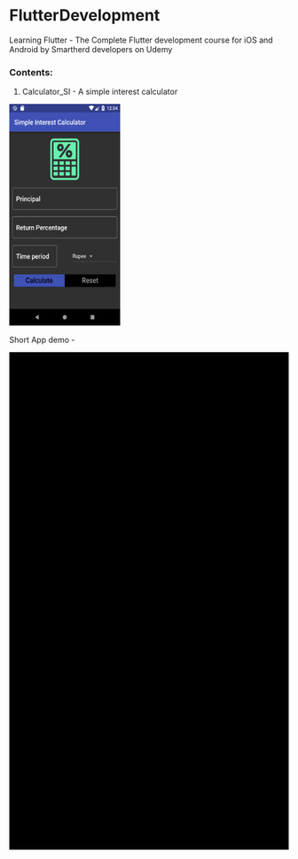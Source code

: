 # FlutterDevelopment
Learning Flutter - The Complete Flutter development course for iOS and Android by Smartherd developers on Udemy

### Contents:

1. Calculator_SI - A simple interest calculator

<img src="./calculator_si/app_demo/calculator.png" alt="alt text" width="200" height="400"/>

Short App demo -

![Alt Text](./calculator_si/app_demo/appflow.gif)
